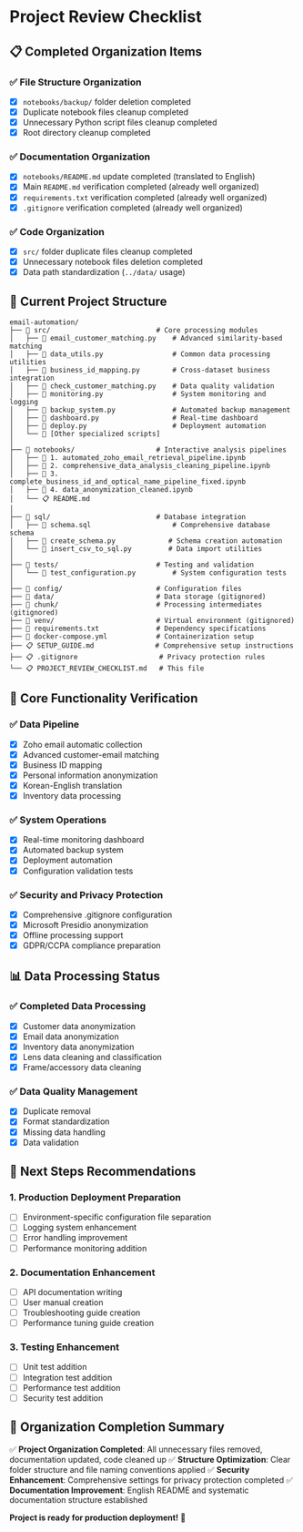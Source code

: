 # Project Review Checklist

## 📋 Completed Organization Items

### ✅ File Structure Organization
- [x] `notebooks/backup/` folder deletion completed
- [x] Duplicate notebook files cleanup completed
- [x] Unnecessary Python script files cleanup completed
- [x] Root directory cleanup completed

### ✅ Documentation Organization
- [x] `notebooks/README.md` update completed (translated to English)
- [x] Main `README.md` verification completed (already well organized)
- [x] `requirements.txt` verification completed (already well organized)
- [x] `.gitignore` verification completed (already well organized)

### ✅ Code Organization
- [x] `src/` folder duplicate files cleanup completed
- [x] Unnecessary notebook files deletion completed
- [x] Data path standardization (`../data/` usage)

## 📁 Current Project Structure

```
email-automation/
├── 📂 src/                          # Core processing modules
│   ├── 🐍 email_customer_matching.py    # Advanced similarity-based matching
│   ├── 🐍 data_utils.py                 # Common data processing utilities
│   ├── 🐍 business_id_mapping.py        # Cross-dataset business integration
│   ├── 🐍 check_customer_matching.py    # Data quality validation
│   ├── 🐍 monitoring.py                 # System monitoring and logging
│   ├── 🐍 backup_system.py              # Automated backup management
│   ├── 🐍 dashboard.py                  # Real-time dashboard
│   ├── 🐍 deploy.py                     # Deployment automation
│   └── 🐍 [Other specialized scripts]
│
├── 📂 notebooks/                    # Interactive analysis pipelines
│   ├── 📓 1. automated_zoho_email_retrieval_pipeline.ipynb
│   ├── 📓 2. comprehensive_data_analysis_cleaning_pipeline.ipynb
│   ├── 📓 3. complete_business_id_and_optical_name_pipeline_fixed.ipynb
│   ├── 📓 4. data_anonymization_cleaned.ipynb
│   └── 📋 README.md
│
├── 📂 sql/                          # Database integration
│   ├── 📄 schema.sql                    # Comprehensive database schema
│   ├── 🐍 create_schema.py             # Schema creation automation
│   └── 🐍 insert_csv_to_sql.py         # Data import utilities
│
├── 📂 tests/                        # Testing and validation
│   └── 🐍 test_configuration.py         # System configuration tests
│
├── 📂 config/                       # Configuration files
├── 📂 data/                         # Data storage (gitignored)
├── 📂 chunk/                        # Processing intermediates (gitignored)
├── 📂 venv/                         # Virtual environment (gitignored)
├── 🔧 requirements.txt              # Dependency specifications
├── 🐳 docker-compose.yml            # Containerization setup
├── 📋 SETUP_GUIDE.md               # Comprehensive setup instructions
├── 📋 .gitignore                    # Privacy protection rules
└── 📋 PROJECT_REVIEW_CHECKLIST.md   # This file
```

## 🎯 Core Functionality Verification

### ✅ Data Pipeline
- [x] Zoho email automatic collection
- [x] Advanced customer-email matching
- [x] Business ID mapping
- [x] Personal information anonymization
- [x] Korean-English translation
- [x] Inventory data processing

### ✅ System Operations
- [x] Real-time monitoring dashboard
- [x] Automated backup system
- [x] Deployment automation
- [x] Configuration validation tests

### ✅ Security and Privacy Protection
- [x] Comprehensive .gitignore configuration
- [x] Microsoft Presidio anonymization
- [x] Offline processing support
- [x] GDPR/CCPA compliance preparation

## 📊 Data Processing Status

### ✅ Completed Data Processing
- [x] Customer data anonymization
- [x] Email data anonymization
- [x] Inventory data anonymization
- [x] Lens data cleaning and classification
- [x] Frame/accessory data cleaning

### ✅ Data Quality Management
- [x] Duplicate removal
- [x] Format standardization
- [x] Missing data handling
- [x] Data validation

## 🚀 Next Steps Recommendations

### 1. Production Deployment Preparation
- [ ] Environment-specific configuration file separation
- [ ] Logging system enhancement
- [ ] Error handling improvement
- [ ] Performance monitoring addition

### 2. Documentation Enhancement
- [ ] API documentation writing
- [ ] User manual creation
- [ ] Troubleshooting guide creation
- [ ] Performance tuning guide creation

### 3. Testing Enhancement
- [ ] Unit test addition
- [ ] Integration test addition
- [ ] Performance test addition
- [ ] Security test addition

## 📝 Organization Completion Summary

✅ **Project Organization Completed**: All unnecessary files removed, documentation updated, code cleaned up
✅ **Structure Optimization**: Clear folder structure and file naming conventions applied
✅ **Security Enhancement**: Comprehensive settings for privacy protection completed
✅ **Documentation Improvement**: English README and systematic documentation structure established

**Project is ready for production deployment!** 🎉 